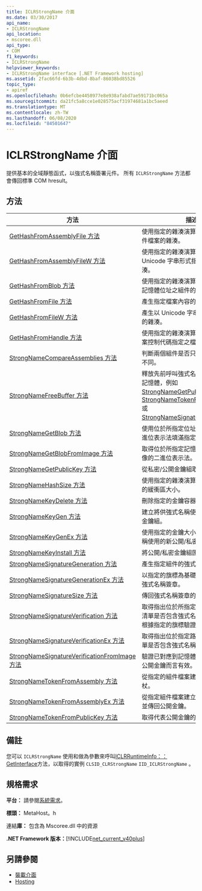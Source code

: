 ```yaml
---
title: ICLRStrongName 介面
ms.date: 03/30/2017
api_name:
- ICLRStrongName
api_location:
- mscoree.dll
api_type:
- COM
f1_keywords:
- ICLRStrongName
helpviewer_keywords:
- ICLRStrongName interface [.NET Framework hosting]
ms.assetid: 2fac66fd-6b3b-4dbd-8baf-86038bd85526
topic_type:
- apiref
ms.openlocfilehash: 0b6efcbe4458977e8e938afabd7ae59171bc065a
ms.sourcegitcommit: da21fc5a8cce1e028575acf31974681a1bc5aeed
ms.translationtype: MT
ms.contentlocale: zh-TW
ms.lasthandoff: 06/08/2020
ms.locfileid: "84501647"
---
```

# <a name="iclrstrongname-interface"></a>ICLRStrongName 介面
提供基本的全域靜態函式，以強式名稱簽署元件。 所有 `ICLRStrongName` 方法都會傳回標準 COM hresult。  
  
## <a name="methods"></a>方法  
  
|方法|描述|  
|------------|-----------------|  
|[GetHashFromAssemblyFile 方法](iclrstrongname-gethashfromassemblyfile-method.md)|使用指定的雜湊演算法取得所指定組件檔案的雜湊。|  
|[GetHashFromAssemblyFileW 方法](iclrstrongname-gethashfromassemblyfilew-method.md)|使用指定的雜湊演算法取得以 Unicode 字串形式指定的組件檔案雜湊。|  
|[GetHashFromBlob 方法](iclrstrongname-gethashfromblob-method.md)|使用指定的雜湊演算法取得位於指定記憶體位址之組件的雜湊。|  
|[GetHashFromFile 方法](iclrstrongname-gethashfromfile-method.md)|產生指定檔案內容的雜湊。|  
|[GetHashFromFileW 方法](iclrstrongname-gethashfromfilew-method.md)|產生以 Unicode 字串指定之檔案內容的雜湊。|  
|[GetHashFromHandle 方法](iclrstrongname-gethashfromhandle-method.md)|使用指定的雜湊演算法產生以指定檔案控制代碼指定之檔案的雜湊。|  
|[StrongNameCompareAssemblies 方法](iclrstrongname-strongnamecompareassemblies-method.md)|判斷兩個組件是否只有強制名稱簽章不同。|  
|[StrongNameFreeBuffer 方法](iclrstrongname-strongnamefreebuffer-method.md)|釋放先前呼叫強式名稱方法所配置的記憶體，例如[StrongNameGetPublicKey](iclrstrongname-strongnamegetpublickey-method.md)、 [StrongNameTokenFromPublicKey](iclrstrongname-strongnametokenfrompublickey-method.md)或[StrongNameSignatureGeneration](iclrstrongname-strongnamesignaturegeneration-method.md)。|  
|[StrongNameGetBlob 方法](iclrstrongname-strongnamegetblob-method.md)|使用位於所指定位址之可執行檔的二進位表示法填滿指定的緩衝區。|  
|[StrongNameGetBlobFromImage 方法](iclrstrongname-strongnamegetblobfromimage-method.md)|取得位於所指定記憶體位置之組件影像的二進位表示法。|  
|[StrongNameGetPublicKey 方法](iclrstrongname-strongnamegetpublickey-method.md)|從私密/公開金鑰組取得公開金鑰。|  
|[StrongNameHashSize 方法](iclrstrongname-strongnamehashsize-method.md)|使用指定的雜湊演算法取得雜湊所需的緩衝區大小。|  
|[StrongNameKeyDelete 方法](iclrstrongname-strongnamekeydelete-method.md)|刪除指定的金鑰容器。|  
|[StrongNameKeyGen 方法](iclrstrongname-strongnamekeygen-method.md)|建立將供強式名稱使用的新公開/私密金鑰組。|  
|[StrongNameKeyGenEx 方法](iclrstrongname-strongnamekeygenex-method.md)|使用指定的金鑰大小產生將供強式名稱使用的新公開/私密金鑰組。|  
|[StrongNameKeyInstall 方法](iclrstrongname-strongnamekeyinstall-method.md)|將公開/私密金鑰組匯入到容器中。|  
|[StrongNameSignatureGeneration 方法](iclrstrongname-strongnamesignaturegeneration-method.md)|產生指定組件的強式名稱簽章。|  
|[StrongNameSignatureGenerationEx 方法](iclrstrongname-strongnamesignaturegenerationex-method.md)|以指定的旗標為基礎產生指定組件的強式名稱簽章。|  
|[StrongNameSignatureSize 方法](iclrstrongname-strongnamesignaturesize-method.md)|傳回強式名稱簽章的大小。|  
|[StrongNameSignatureVerification 方法](iclrstrongname-strongnamesignatureverification-method.md)|取得指出位於所指定路徑之組件資訊清單是否包含強式名稱簽章的值 (會根據指定的旗標驗證此值)。|  
|[StrongNameSignatureVerificationEx 方法](iclrstrongname-strongnamesignatureverificationex-method.md)|取得指出位於指定路徑的組件資訊清單是否包含強式名稱簽章的值。|  
|[StrongNameSignatureVerificationFromImage 方法](iclrstrongname-strongnamesignatureverificationfromimage-method.md)|驗證已對應到記憶體的組件對關聯的公開金鑰而言有效。|  
|[StrongNameTokenFromAssembly 方法](iclrstrongname-strongnametokenfromassembly-method.md)|從指定的組件檔案建立強式名稱權杖。|  
|[StrongNameTokenFromAssemblyEx 方法](iclrstrongname-strongnametokenfromassemblyex-method.md)|從指定組件檔案建立強式名稱權杖，並傳回公開金鑰。|  
|[StrongNameTokenFromPublicKey 方法](iclrstrongname-strongnametokenfrompublickey-method.md)|取得代表公開金鑰的權杖。|  
  
## <a name="remarks"></a>備註  
 您可以 `ICLRStrongName` 使用和做為參數來呼叫[ICLRRuntimeInfo：： GetInterface](iclrruntimeinfo-getinterface-method.md)方法，以取得的實例 `CLSID_CLRStrongName` `IID_ICLRStrongName` 。  
  
## <a name="requirements"></a>規格需求  
 **平台：** 請參閱[系統需求](../../get-started/system-requirements.md)。  
  
 **標頭：** MetaHost。h  
  
 連結**庫：** 包含為 Mscoree.dll 中的資源  
  
 **.NET Framework 版本：**[!INCLUDE[net_current_v40plus](../../../../includes/net-current-v40plus-md.md)]  
  
## <a name="see-also"></a>另請參閱

- [裝載介面](hosting-interfaces.md)
- [Hosting](index.md)
